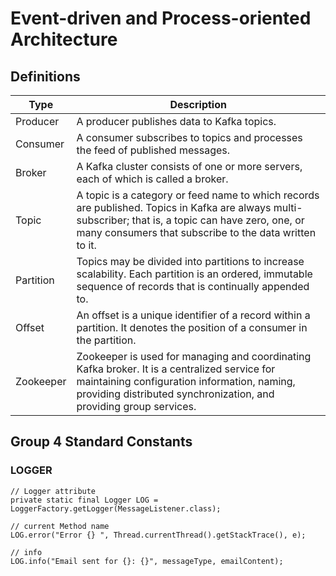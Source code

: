 # Event-driven and Process-oriented Architecture

## Definitions

| Type     | Description                                                                                                                                                                                                      |
|----------|------------------------------------------------------------------------------------------------------------------------------------------------------------------------------------------------------------------|
| Producer | A producer publishes data to Kafka topics.                                                                                                                                                                       |
| Consumer | A consumer subscribes to topics and processes the feed of published messages.                                                                                                                                    |
| Broker   | A Kafka cluster consists of one or more servers, each of which is called a broker.                                                                                                                               |
| Topic    | A topic is a category or feed name to which records are published. Topics in Kafka are always multi-subscriber; that is, a topic can have zero, one, or many consumers that subscribe to the data written to it. |
| Partition| Topics may be divided into partitions to increase scalability. Each partition is an ordered, immutable sequence of records that is continually appended to.                                                      |
| Offset   | An offset is a unique identifier of a record within a partition. It denotes the position of a consumer in the partition.                                                                                         |
| Zookeeper| Zookeeper is used for managing and coordinating Kafka broker. It is a centralized service for maintaining configuration information, naming, providing distributed synchronization, and providing group services. |


## Group 4 Standard Constants

### LOGGER
```
// Logger attribute
private static final Logger LOG = LoggerFactory.getLogger(MessageListener.class);
```
```
// current Method name
LOG.error("Error {} ", Thread.currentThread().getStackTrace(), e);
```
```
// info
LOG.info("Email sent for {}: {}", messageType, emailContent);
```
